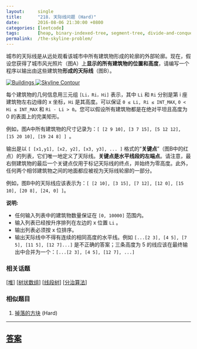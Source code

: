 ```yaml
---
layout:     single
title:      "218. 天际线问题 (Hard)"
date:       2016-08-06 21:30:00 +0800
categories: [leetcode]
tags:       [heap, binary-indexed-tree, segment-tree, divide-and-conquer]
permalink:  /the-skyline-problem/
---
```


<p>城市的天际线是从远处观看该城市中所有建筑物形成的轮廓的外部轮廓。现在，假设您获得了城市风光照片（图A）上<strong>显示的所有建筑物的位置和高度</strong>，请编写一个程序以输出由这些建筑物<strong>形成的天际线</strong>（图B）。</p>


<a href="/static/images/problemset/skyline1.jpg" target="_blank"><img alt="Buildings" src="https://assets.leetcode-cn.com/aliyun-lc-upload/uploads/2018/10/22/skyline1.png" style="max-width: 45%; border-width: 0px; border-style: solid;" /> </a>  <a href="/static/images/problemset/skyline2.jpg" target="_blank"> <img alt="Skyline Contour" src="https://assets.leetcode-cn.com/aliyun-lc-upload/uploads/2018/10/22/skyline2.png" style="max-width: 45%; border-width: 0px; border-style: solid;" /> </a> 

<p>每个建筑物的几何信息用三元组&nbsp;<code>[Li，Ri，Hi]</code> 表示，其中 <code>Li</code> 和 <code>Ri</code> 分别是第 i 座建筑物左右边缘的 x 坐标，<code>Hi</code> 是其高度。可以保证&nbsp;<code>0 &le; Li, Ri &le; INT_MAX</code>,&nbsp;<code>0 &lt; Hi &le; INT_MAX</code> 和 <code>Ri - Li &gt; 0</code>。您可以假设所有建筑物都是在绝对平坦且高度为 0 的表面上的完美矩形。</p>

<p>例如，图A中所有建筑物的尺寸记录为：<code>[ [2 9 10], [3 7 15], [5 12 12], [15 20 10], [19 24 8] ] </code>。</p>

<p>输出是以&nbsp;<code>[ [x1,y1], [x2, y2], [x3, y3], ... ]</code> 格式的&ldquo;<strong>关键点</strong>&rdquo;（图B中的红点）的列表，它们唯一地定义了天际线。<strong>关键点是水平线段的左端点</strong>。请注意，最右侧建筑物的最后一个关键点仅用于标记天际线的终点，并始终为零高度。此外，任何两个相邻建筑物之间的地面都应被视为天际线轮廓的一部分。</p>

<p>例如，图B中的天际线应该表示为：<code>[ [2 10], [3 15], [7 12], [12 0], [15 10], [20 8], [24, 0] ]</code>。</p>

<p><strong>说明:</strong></p>

<ul>
	<li>任何输入列表中的建筑物数量保证在 <code>[0, 10000]</code>&nbsp;范围内。</li>
	<li>输入列表已经按升序排列在左边的 x 位置 <code>Li</code> 。</li>
	<li>输出列表必须按 x 位排序。</li>
	<li>输出天际线中不得有连续的相同高度的水平线。例如 <code>[...[2 3], [4 5], [7 5], [11 5], [12 7]...]</code> 是不正确的答案；三条高度为 5 的线应该在最终输出中合并为一个：<code>[...[2 3], [4 5], [12 7], ...]</code></li>
</ul>

### 相关话题
  [[堆](https://github.com/openset/leetcode/tree/master/tag/heap/README.md)]
  [[树状数组](https://github.com/openset/leetcode/tree/master/tag/binary-indexed-tree/README.md)]
  [[线段树](https://github.com/openset/leetcode/tree/master/tag/segment-tree/README.md)]
  [[分治算法](https://github.com/openset/leetcode/tree/master/tag/divide-and-conquer/README.md)]

### 相似题目
  1. [掉落的方块](/falling-squares) (Hard)

---

## [答案](https://github.com/openset/leetcode/tree/master/problems/the-skyline-problem)
